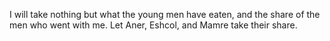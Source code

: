 I will take nothing but what the young men have eaten, and the share of the men who went with me. Let Aner, Eshcol, and Mamre take their share.
